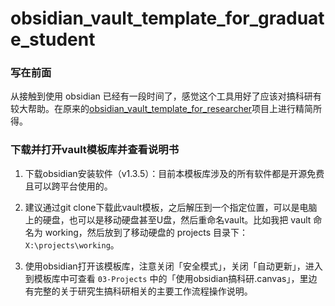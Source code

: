 # obsidian_vault_template_for_graduate_student

### 写在前面

从接触到使用 obsidian 已经有一段时间了，感觉这个工具用好了应该对搞科研有较大帮助。在原来的[obsidian_vault_template_for_researcher](https://github.com/sheldonxxd/obsidian_vault_template_for_researcher)项目上进行精简所得。


### 下载并打开vault模板库并查看说明书

1. 下载obsidian安装软件（v1.3.5）：目前本模板库涉及的所有软件都是开源免费且可以跨平台使用的。

2. 建议通过git clone下载此vault模板，之后解压到一个指定位置，可以是电脑上的硬盘，也可以是移动硬盘甚至U盘，然后重命名vault。比如我把 vault 命名为 working，然后放到了移动硬盘的 projects 目录下：`X:\projects\working`。

3. 使用obsidian打开该模板库，注意关闭「安全模式」，关闭「自动更新」，进入到模板库中可查看 `03-Projects` 中的「使用obsidian搞科研.canvas」，里边有完整的关于研究生搞科研相关的主要工作流程操作说明。
